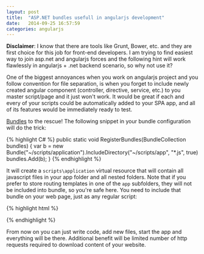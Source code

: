```yaml
---
layout: post
title:  "ASP.NET bundles usefull in angularjs development"
date:   2014-09-25 16:57:59
categories: angularjs
---
```


__Disclaimer__: I know that there are tools like Grunt, Bower, etc. and they are first choice for this job for front-end developers. I am trying to find easiest way to join asp.net and angularjs forces and the following hint will work flawlessly in angularjs + .net backend scenario, so why not use it?

One of the biggest annoyances when you work on angularjs project and you follow convention for file separation, is when you forget to include newly created angular component (controller, directive, service, etc.) to you master script/page and it just won't work. It would be great if each and every of your scripts could be automatically added to your SPA app, and all of its features would be immediately ready to test.

[Bundles] to the rescue! The following snippet in your bundle configuration will do the trick:

{% highlight C# %}
public static void RegisterBundles(BundleCollection bundles)
{
    var b = new Bundle("~/scripts/application").IncludeDirectory("~/scripts/app", "*.js", true)
    bundles.Add(b);
}
{% endhighlight %}

It will create a `scripts\application` virtual resource that will contain all javascript files in your app folder and all nested folders. Note that if you prefer to store routing templates in one of the `app` subfolders, they will not be included into bundle, so you're safe here. You need to include that bundle on your web page, just as any regular script:

{% highlight html %}
<script src="scripts/application" type="text/javascript"></script>
{% endhighlight %}

From now on you can just write code, add new files, start the app and everything will be there. Additional benefit will be limited number of http requests required to download content of your website.

[Bundles]: http://www.asp.net/mvc/tutorials/mvc-4/bundling-and-minification
